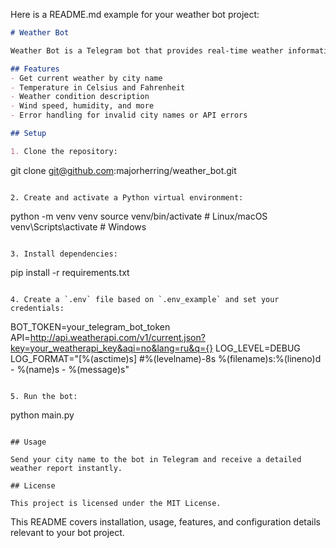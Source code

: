 Here is a README.md example for your weather bot project:

```markdown
# Weather Bot

Weather Bot is a Telegram bot that provides real-time weather information for any city using the WeatherAPI service. It delivers accurate data including temperature, humidity, wind speed, and weather conditions in a clear, easy-to-read format.

## Features
- Get current weather by city name
- Temperature in Celsius and Fahrenheit
- Weather condition description
- Wind speed, humidity, and more
- Error handling for invalid city names or API errors

## Setup

1. Clone the repository:
   ```
   git clone git@github.com:majorherring/weather_bot.git
   ```

2. Create and activate a Python virtual environment:
   ```
   python -m venv venv
   source venv/bin/activate  # Linux/macOS
   venv\Scripts\activate     # Windows
   ```

3. Install dependencies:
   ```
   pip install -r requirements.txt
   ```

4. Create a `.env` file based on `.env_example` and set your credentials:
   ```
   BOT_TOKEN=your_telegram_bot_token
   API=http://api.weatherapi.com/v1/current.json?key=your_weatherapi_key&aqi=no&lang=ru&q={}
   LOG_LEVEL=DEBUG
   LOG_FORMAT="[%(asctime)s] #%(levelname)-8s %(filename)s:%(lineno)d - %(name)s - %(message)s"
   ```

5. Run the bot:
   ```
   python main.py
   ```

## Usage

Send your city name to the bot in Telegram and receive a detailed weather report instantly.

## License

This project is licensed under the MIT License.
```

This README covers installation, usage, features, and configuration details relevant to your bot project.
